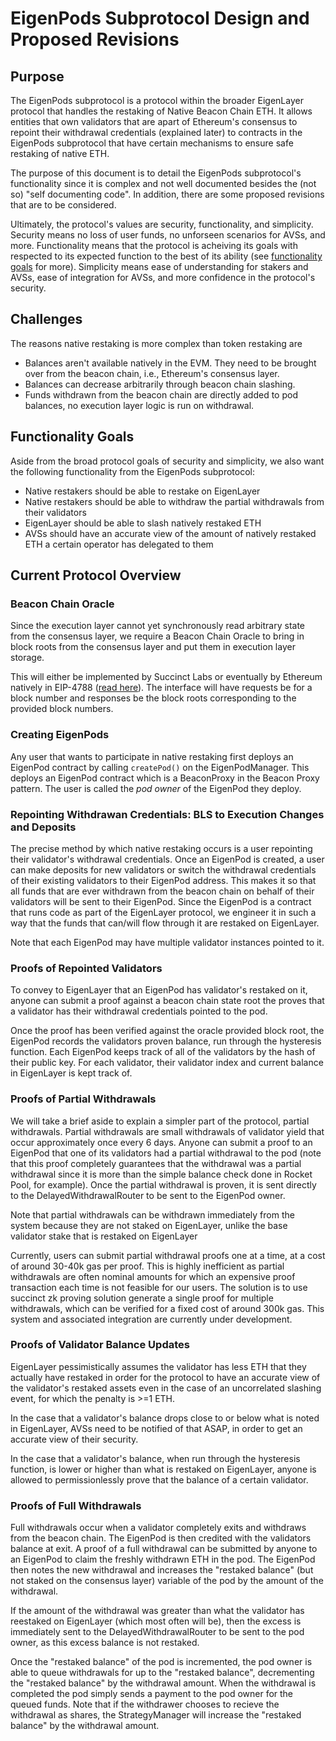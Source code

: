 # EigenPods Subprotocol Design and Proposed Revisions

## Purpose

The EigenPods subprotocol is a protocol within the broader EigenLayer protocol that handles the restaking of Native Beacon Chain ETH. It allows entities that own validators that are apart of Ethereum's consensus to repoint their withdrawal credentials (explained later) to contracts in the EigenPods subprotocol that have certain mechanisms to ensure safe restaking of native ETH.

The purpose of this document is to detail the EigenPods subprotocol's functionality since it is complex and not well documented besides the (not so) "self documenting code". In addition, there are some proposed revisions that are to be considered.

Ultimately, the protocol's values are security, functionality, and simplicity. Security means no loss of user funds, no unforseen scenarios for AVSs, and more. Functionality means that the protocol is acheiving its goals with respected to its expected function to the best of its ability (see [functionality goals](#Functionality-Goals) for more). Simplicity means ease of understanding for stakers and AVSs, ease of integration for AVSs, and more confidence in the protocol's security.

## Challenges
The reasons native restaking is more complex than token restaking are
- Balances aren't available natively in the EVM. They need to be brought over from the beacon chain, i.e., Ethereum's consensus layer.
- Balances can decrease arbitrarily through beacon chain slashing.
- Funds withdrawn from the beacon chain are directly added to pod balances, no execution layer logic is run on withdrawal.

## Functionality Goals

Aside from the broad protocol goals of security and simplicity, we also want the following functionality from the EigenPods subprotocol:
- Native restakers should be able to restake on EigenLayer
- Native restakers should be able to withdraw the partial withdrawals from their validators
- EigenLayer should be able to slash natively restaked ETH
- AVSs should have an accurate view of the amount of natively restaked ETH a certain operator has delegated to them

## Current Protocol Overview

### Beacon Chain Oracle

Since the execution layer cannot yet synchronously read arbitrary state from the consensus layer, we require a Beacon Chain Oracle to bring in block roots from the consensus layer and put them in execution layer storage. 

This will either be implemented by Succinct Labs or eventually by Ethereum natively in EIP-4788 ([read here](https://eips.ethereum.org/EIPS/eip-4788)). The interface will have requests be for a block number and responses be the block roots corresponding to the provided block numbers.

### Creating EigenPods

Any user that wants to participate in native restaking first deploys an EigenPod contract by calling `createPod()` on the EigenPodManager. This deploys an EigenPod contract which is a BeaconProxy in the Beacon Proxy pattern. The user is called the *pod owner* of the EigenPod they deploy.

### Repointing Withdrawan Credentials: BLS to Execution Changes and Deposits

The precise method by which native restaking occurs is a user repointing their validator's withdrawal credentials. Once an EigenPod is created, a user can make deposits for new validators or switch the withdrawal credentials of their existing validators to their EigenPod address. This makes it so that all funds that are ever withdrawn from the beacon chain on behalf of their validators will be sent to their EigenPod. Since the EigenPod is a contract that runs code as part of the EigenLayer protocol, we engineer it in such a way that the funds that can/will flow through it are restaked on EigenLayer.

Note that each EigenPod may have multiple validator instances pointed to it.

### Proofs of Repointed Validators

To convey to EigenLayer that an EigenPod has validator's restaked on it, anyone can submit a proof against a beacon chain state root the proves that a validator has their withdrawal credentials pointed to the pod.

Once the proof has been verified against the oracle provided block root, the EigenPod records the validators proven balance, run through the hysteresis function.  Each EigenPod keeps track of all of the validators by the hash of their public key. For each validator, their validator index and current balance in EigenLayer is kept track of.

### Proofs of Partial Withdrawals

We will take a brief aside to explain a simpler part of the protocol, partial withdrawals. Partial withdrawals are small withdrawals of validator yield that occur approximately once every 6 days. Anyone can submit a proof to an EigenPod that one of its validators had a partial withdrawal to the pod (note that this proof completely guarantees that the withdrawal was a partial withdrawal since it is more than the simple balance check done in Rocket Pool, for example). Once the partial withdrawal is proven, it is sent directly to the DelayedWithdrawalRouter to be sent to the EigenPod owner.

Note that partial withdrawals can be withdrawn immediately from the system because they are not staked on EigenLayer, unlike the base validator stake that is restaked on EigenLayer

Currently, users can submit partial withdrawal proofs one at a time, at a cost of around 30-40k gas per proof.  This is highly inefficient as partial withdrawals are often nominal amounts for which an expensive proof transaction each time is not feasible for our users.  The solution is to use succinct zk proving solution generate a single proof for multiple withdrawals, which can be verified for a fixed cost of around 300k gas.  This system and associated integration are currently under development.  


### Proofs of Validator Balance Updates

EigenLayer pessimistically assumes the validator has less ETH that they actually have restaked in order for the protocol to have an accurate view of the validator's restaked assets even in the case of an uncorrelated slashing event, for which the penalty is >=1 ETH.

In the case that a validator's balance drops close to or below what is noted in EigenLayer, AVSs need to be notified of that ASAP, in order to get an accurate view of their security.

In the case that a validator's balance, when run through the hysteresis function, is lower or higher than what is restaked on EigenLayer, anyone is allowed to permissionlessly prove that the balance of a certain validator. 

### Proofs of Full Withdrawals

Full withdrawals occur when a validator completely exits and withdraws from the beacon chain. The EigenPod is then credited with the validators balance at exit. A proof of a full withdrawal can be submitted by anyone to an EigenPod to claim the freshly withdrawn ETH in the pod. The EigenPod then notes the new withdrawal and increases the "restaked balance" (but not staked on the consensus layer) variable of the pod by the amount of the withdrawal.

If the amount of the withdrawal was greater than what the validator has reestaked on EigenLayer (which most often will be), then the excess is immediately sent to the DelayedWithdrawalRouter to be sent to the pod owner, as this excess balance is not restaked.

Once the "restaked balance" of the pod is incremented, the pod owner is able to queue withdrawals for up to the "restaked balance", decrementing the "restaked balance" by the withdrawal amount. When the withdrawal is completed the pod simply sends a payment to the pod owner for the queued funds. Note that if the withdrawer chooses to recieve the withdrawal as shares, the StrategyManager will increase the "restaked balance" by the withdrawal amount.

